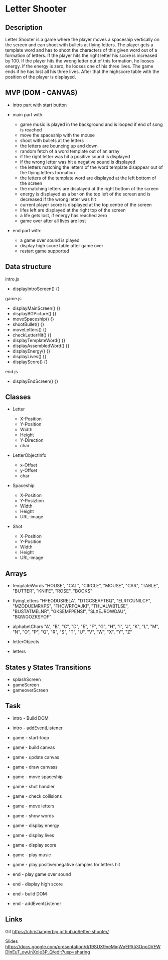 # Letter Shooter


## Description

Letter Shooter is a game where the player moves a spaceship vertically on the screen and can shoot with bullets at flying letters. The player gets a template word and has to shoot the characters of this given word out of a formation of letters. If the player hits the right letter his score is increased by 100. If the player hits the wrong letter out of this formation, he looses energy. If the energy is zero, he looses one of his three lives. The game ends if he has lost all his three lives. After that the highscore table with the position of the player is displayed.


## MVP (DOM - CANVAS)

- intro part with start button

- main part with:
  - game music is played in the background and is looped if end of song is reached
  - move the spaceship with the mouse
  - shoot with bullets at the letters
  - the letters are bouncing up and down
  - random fetch of a word template out of an array
  - if the right letter was hit a positive sound is displayed
  - if the wrong letter was hit a negative sound is displayed
  - the letters matching the letters of the word template disappear out of the flying letters formation
  - the letters of the template word are displayed at the left bottom of the screen
  - the matching letters are displayed at the right bottom of the screen
  - energy is displayed as a bar on the top left of the screen and is decreased if the wrong letter was hit
  - current player score is displayed at the top centre of the screen
  - lifes left are displayed at the right top of the screen
  - a life gets lost, if energy has reached zero
  - game over after all lives are lost

- end part with:
  - a game over sound is played
  - display high score table after game over
  - restart game supported


## Data structure

intro.js
- displayIntroScreen() {}

game.js
- displayMainScreen() {}
- displayBGPicture() {}
- moveSpaceship() {}
- shootBullet() {}
- moveLetters() {}
- checkLetterHit() {}
- displayTemplateWord() {}
- displayAssembledWord() {}
- displayEnergy() {}
- displayLives() {}
- displayScore() {}

end.js
- displayEndScreen() {}

## Classes

- Letter
  - X-Position
  - Y-Position
  - Width
  - Height
  - Y-Direction
  - char

- LetterObjectInfo
  - x-Offset
  - y-Offset
  - char

- Spaceship
  - X-Position
  - Y-Posiztion
  - Width
  - Height
  - URL-image

- Shot
  - X-Position
  - Y-Position
  - Width
  - Height
  - URL-image


## Arrays

- templateWords
"HOUSE",
"CAT",
"CIRCLE",
"MOUSE",
"CAR",
"TABLE",
"BUTTER",
"KNIFE",
"ROSE",
"BOOKS"

- flyingLetters
"HFEODUSRELA",
"DTGCSEAFTBQ",
"ELRTCUNILCF",
"MZODUEMRXPS",
"FHCWRFQAJKI",
"THUALWBTLSE",
"BUSTATMELNR",
"GKSEMFPENSI",
"SLXEJROWDAU",
"BQWGOZKSYOF"

- alphabetChars
"A", "B", "C", "D", "E", "F", "G", "H", "I", "J",
"K", "L", "M", "N", "O", "P", "Q", "R", "S", "T",
"U", "V", "W", "X", "Y", "Z"

- letterObjects
- letters


## States y States Transitions

- splashScreen
- gameScreen
- gameoverScreen

## Task

- intro - Build DOM
- intro - addEventListener

- game - start-loop
- game - build canvas
- game - update canvas
- game - draw canvass
- game - move spaceship
- game - shot handler
- game - check collisions
- game - move letters
- game - show words
- game - display energy
- game - display lives
- game - display score
- game - play music
- game - play positive/negative samples for letters hit

- end - play game over sound
- end - display high score
- end - build DOM
- end - addEventListener


## Links

Git
https://christiangerbig.github.io/letter-shooter/

Slides
https://docs.google.com/presentation/d/19SUX9neMiqWqEPA53OpoDVEWDInEuT_owJnXoIe3P_Q/edit?usp=sharing
